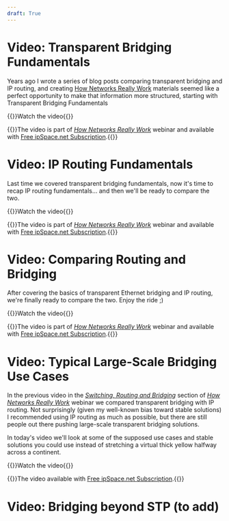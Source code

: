 ```yaml
---
draft: True
---
```

# Video: Transparent Bridging Fundamentals

Years ago I wrote a series of blog posts comparing transparent bridging and IP routing, and creating [How Networks Really Work](https://www.ipspace.net/Net101) materials seemed like a perfect opportunity to make that information more structured, starting with Transparent Bridging Fundamentals

{{<jump>}}Watch the video{{</jump>}}

{{<note info>}}The video is part of _[How Networks Really Work](https://www.ipspace.net/Net101)_ webinar and available with [Free ipSpace.net Subscription](https://www.ipspace.net/Subscription/Free).{{</note>}}

# Video: IP Routing Fundamentals

Last time we covered transparent bridging fundamentals, now it's time to recap IP routing fundamentals... and then we'll be ready to compare the two.

{{<jump>}}Watch the video{{</jump>}}

{{<note info>}}The video is part of _[How Networks Really Work](https://www.ipspace.net/Net101)_ webinar and available with [Free ipSpace.net Subscription](https://www.ipspace.net/Subscription/Free).{{</note>}}

# Video: Comparing Routing and Bridging

After covering the basics of transparent Ethernet bridging and IP routing, we're finally ready to compare the two. Enjoy the ride ;)

{{<jump>}}Watch the video{{</jump>}}

{{<note info>}}The video is part of _[How Networks Really Work](https://www.ipspace.net/Net101)_ webinar and available with [Free ipSpace.net Subscription](https://www.ipspace.net/Subscription/Free).{{</note>}}

# Video: Typical Large-Scale Bridging Use Cases

In the previous video in the _[Switching, Routing and Bridging](https://my.ipspace.net/bin/list?id=Net101#SWITCH)_ section of _[How Networks Really Work](https://www.ipspace.net/Net101)_ webinar we compared transparent bridging with IP routing. Not surprisingly (given my well-known bias toward stable solutions) I recommended using IP routing as much as possible, but there are still people out there pushing large-scale transparent bridging solutions. 

In today's video we'll look at some of the supposed use cases and stable solutions you could use instead of stretching a virtual thick yellow halfway across a continent.

{{<jump>}}Watch the video{{</jump>}}

{{<note info>}}The video available with [Free ipSpace.net Subscription](https://www.ipspace.net/Subscription/Free).{{</note>}}

# Video: Bridging beyond STP (to add)



